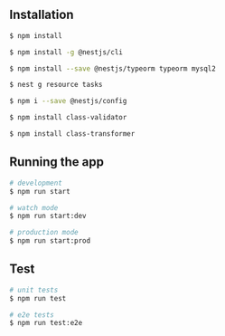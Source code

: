 ## Installation

```bash
$ npm install

$ npm install -g @nestjs/cli

$ npm install --save @nestjs/typeorm typeorm mysql2

$ nest g resource tasks

$ npm i --save @nestjs/config

$ npm install class-validator

$ npm install class-transformer
```

## Running the app

```bash
# development
$ npm run start

# watch mode
$ npm run start:dev

# production mode
$ npm run start:prod
```

## Test

```bash
# unit tests
$ npm run test

# e2e tests
$ npm run test:e2e
```
